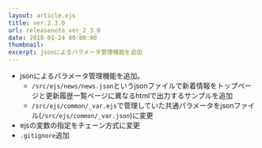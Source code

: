 ```yaml
---
layout: article.ejs
title: ver.2.3.0
url: releasenote_ver_2_3_0
date: 2018-01-24 00:00:00
thumbnail: 
excerpt: jsonによるパラメータ管理機能を追加
---
```


* jsonによるパラメータ管理機能を追加。
  * `/src/ejs/news/news.json`というjsonファイルで新着情報をトップページと更新履歴一覧ページに異なるhtmlで出力するサンプルを追加
  * `/src/ejs/common/_var.ejs`で管理していた共通パラメータをjsonファイル(`/src/ejs/common/_var.json`)に変更
* ejsの変数の指定をチェーン方式に変更
* `.gitignore`追加
